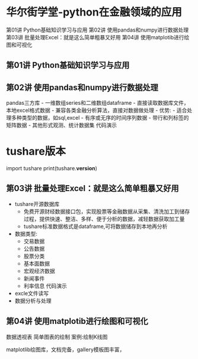 # 华尔街学堂-python在金融领域的应用

第01讲 Python基础知识学习与应用
第02讲 使用pandas和numpy进行数据处理
第03讲 批量处理Excel：就是这么简单粗暴又好用
第04讲 使用matplotib进行绘图和可视化

## 第01讲 Python基础知识学习与应用
## 第02讲 使用pandas和numpy进行数据处理
pandas三方库
    - 一维数组series和二维数组dataframe
    - 直接读取数据库文件，本地excel格式数据
    - 兼容各类金融分析算法，直接对数据做处理
    - 优势:
        - 适合处理多种类型的数据，如sql,excel
        - 有序或无序的时间序列数据
        - 带行和列标签的矩阵数据
        - 其他形式观测、统计数据集
代码演示
# tushare版本
import tushare
print(tushare.__version__)
## 第03讲 批量处理Excel：就是这么简单粗暴又好用
- tushare开源数据库
    - 免费开源财经数据接口包，实现股票等金融数据从采集、清洗加工到储存过程，提供快速、整洁、多样、便于分析的数据，减轻数据获取加工量
    - tushare标准数据格式是dataframe,可将数据储存到本地再分析
- 数据类型:
    - 交易数据
    - 公告数据
    - 股票分类
    - 基本面数据
    - 宏观经济数据
    - 新闻事件
    - 利率信息
代码演示
- excle文件读写
- 数据分析与处理
## 第04讲 使用matplotib进行绘图和可视化
数据透视表
简单图表的绘制
案例:绘制K线图

matplotlib绘图库，文档完备，gallery模板图丰富，
